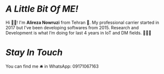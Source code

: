 # *A Little Bit Of ME!*

Hi ✋🏻! I'm **Alireza Nowruzi** from Tehran 📍. My professional carrier started in 2017 but I’ve been developing softwares from 2015. Research and Development is what I’m doing for last 4 years in IoT and DM fields. 👨🏻‍💻


# *Stay In Touch*

You can find me 🛎 in WhatsApp: 09171067163

